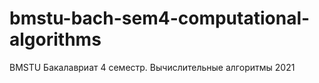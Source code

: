 # bmstu-bach-sem4-computational-algorithms
BMSTU Бакалавриат 4 семестр. Вычислительные алгоритмы 2021
